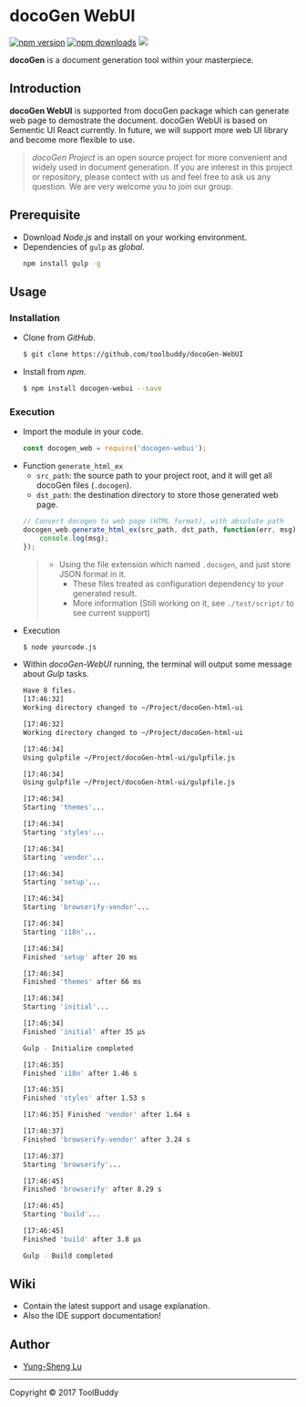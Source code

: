 # docoGen WebUI

[![npm version](https://badge.fury.io/js/docogen-webui.svg)](https://badge.fury.io/js/docogen-webui.svg)
[![npm downloads](https://img.shields.io/npm/dm/docogen-webui.svg)](https://img.shields.io/npm/dm/docogen-webui.svg)
[![](https://data.jsdelivr.com/v1/package/npm/docogen/badge)](https://www.jsdelivr.com/package/npm/docogen-webui)

**docoGen** is a document generation tool within your masterpiece.

## Introduction

**docoGen WebUI** is supported from docoGen package which can generate web page to demostrate the document. docoGen WebUI is based on Sementic UI React currently. In future, we will support more web UI library and become more flexible to use.

> *docoGen Project* is an open source project for more convenient and widely used in document generation. If you are interest in this project or repository, please contect with us and feel free to ask us any question. We are very welcome you to join our group.

## Prerequisite

* Download *Node.js* and install on your working environment.
* Dependencies of `gulp` as *global*.
    ```bash
    npm install gulp -g
    ```

## Usage

### Installation

* Clone from *GitHub*.
    ```bash
    $ git clone https://github.com/toolbuddy/docoGen-WebUI
    ```
* Install from *npm*.
    ```bash
    $ npm install docogen-webui --save
    ```
### Execution

* Import the module in your code.
    ```javascript
    const docogen_web = require('docogen-webui');
    ```
* Function `generate_html_ex`
    * `src_path`: the source path to your project root, and it will get all docoGen files (`.docogen`).
    * `dst_path`: the destination directory to store those generated web page.
    ```javascript
    // Convert docogen to web page (HTML format), with absolute path
    docogen_web.generate_html_ex(src_path, dst_path, function(err, msg) {
        console.log(msg);
    });
    ```
    > * Using the file extension which named `.docogen`, and just store JSON format in it.
    >   * These files treated as configuration dependency to your generated result.
    >   * More information (Still working on it, see `./test/script/` to see current support)
* Execution
    ```bash
    $ node yourcode.js
    ```
* Within *docoGen-WebUI* running, the terminal will output some message about *Gulp* tasks.
    ```bash
    Have 8 files.
    [17:46:32]
    Working directory changed to ~/Project/docoGen-html-ui

    [17:46:32]
    Working directory changed to ~/Project/docoGen-html-ui

    [17:46:34]
    Using gulpfile ~/Project/docoGen-html-ui/gulpfile.js

    [17:46:34]
    Using gulpfile ~/Project/docoGen-html-ui/gulpfile.js

    [17:46:34]
    Starting 'themes'...

    [17:46:34]
    Starting 'styles'...

    [17:46:34]
    Starting 'vendor'...

    [17:46:34]
    Starting 'setup'...

    [17:46:34]
    Starting 'browserify-vendor'...

    [17:46:34]
    Starting 'i18n'...

    [17:46:34]
    Finished 'setup' after 20 ms

    [17:46:34]
    Finished 'themes' after 66 ms

    [17:46:34]
    Starting 'initial'...

    [17:46:34]
    Finished 'initial' after 35 μs

    Gulp - Initialize completed

    [17:46:35]
    Finished 'i18n' after 1.46 s

    [17:46:35]
    Finished 'styles' after 1.53 s

    [17:46:35] Finished 'vendor' after 1.64 s

    [17:46:37]
    Finished 'browserify-vendor' after 3.24 s

    [17:46:37]
    Starting 'browserify'...

    [17:46:45]
    Finished 'browserify' after 8.29 s

    [17:46:45]
    Starting 'build'...

    [17:46:45]
    Finished 'build' after 3.8 μs

    Gulp - Build completed
    ```

## Wiki

* Contain the latest support and usage explanation.
* Also the IDE support documentation!

## Author

* [Yung-Sheng Lu](http://www.github.com/yungshenglu)

---

Copyright © 2017 ToolBuddy
